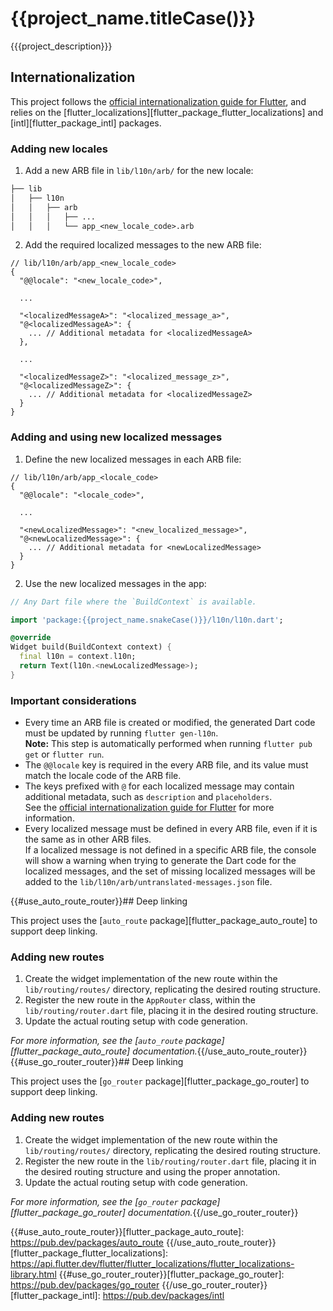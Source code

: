 # {{project_name.titleCase()}}

{{{project_description}}}

## Internationalization

This project follows the [official internationalization guide for Flutter][flutter_docs_internationalization_link], and relies on the [flutter_localizations][flutter_package_flutter_localizations] and [intl][flutter_package_intl] packages.

### Adding new locales

1. Add a new ARB file in `lib/l10n/arb/` for the new locale:

```txt
├── lib
│   ├── l10n
│   │   ├── arb
│   │   │   ├── ...
│   │   │   └── app_<new_locale_code>.arb
```

2. Add the required localized messages to the new ARB file:

```jsonc
// lib/l10n/arb/app_<new_locale_code>
{
  "@@locale": "<new_locale_code>",

  ...

  "<localizedMessageA>": "<localized_message_a>",
  "@<localizedMessageA>": {
    ... // Additional metadata for <localizedMessageA>
  },

  ...

  "<localizedMessageZ>": "<localized_message_z>",
  "@<localizedMessageZ>": {
    ... // Additional metadata for <localizedMessageZ>
  }
}
```

### Adding and using new localized messages

1. Define the new localized messages in each ARB file:

```jsonc
// lib/l10n/arb/app_<locale_code>
{
  "@@locale": "<locale_code>",

  ...

  "<newLocalizedMessage>": "<new_localized_message>",
  "@<newLocalizedMessage>": {
    ... // Additional metadata for <newLocalizedMessage>
  }
}
```

2. Use the new localized messages in the app:

```dart
// Any Dart file where the `BuildContext` is available.

import 'package:{{project_name.snakeCase()}}/l10n/l10n.dart';

@override
Widget build(BuildContext context) {
  final l10n = context.l10n;
  return Text(l10n.<newLocalizedMessage>);
}
```

### Important considerations

- Every time an ARB file is created or modified, the generated Dart code must be updated by running `flutter gen-l10n`.\
  **Note:** This step is automatically performed when running `flutter pub get` or `flutter run`.
- The `@@locale` key is required in the every ARB file, and its value must match the locale code of the ARB file.
- The keys prefixed with `@` for each localized message may contain additional metadata, such as `description` and `placeholders`.\
  See the [official internationalization guide for Flutter][flutter_docs_internationalization_link] for more information.
- Every localized message must be defined in every ARB file, even if it is the same as in other ARB files.\
  If a localized message is not defined in a specific ARB file, the console will show a warning when trying to generate the Dart code for the localized messages, and the set of missing localized messages will be added to the `lib/l10n/arb/untranslated-messages.json` file.

{{#use_auto_route_router}}## Deep linking

This project uses the [`auto_route` package][flutter_package_auto_route] to support deep linking.

### Adding new routes

1. Create the widget implementation of the new route within the `lib/routing/routes/` directory, replicating the desired routing structure.
2. Register the new route in the `AppRouter` class, within the `lib/routing/router.dart` file, placing it in the desired routing structure.
3. Update the actual routing setup with code generation.

_For more information, see the [`auto_route` package][flutter_package_auto_route] documentation._{{/use_auto_route_router}}{{#use_go_router_router}}## Deep linking

This project uses the [`go_router` package][flutter_package_go_router] to support deep linking.

### Adding new routes

1. Create the widget implementation of the new route within the `lib/routing/routes/` directory, replicating the desired routing structure.
2. Register the new route in the `lib/routing/router.dart` file, placing it in the desired routing structure and using the proper annotation.
3. Update the actual routing setup with code generation.

_For more information, see the [`go_router` package][flutter_package_go_router] documentation._{{/use_go_router_router}}

<!-- LINKS -->

[flutter_docs_internationalization_link]: https://docs.flutter.dev/ui/accessibility-and-localization/internationalization
{{#use_auto_route_router}}[flutter_package_auto_route]: https://pub.dev/packages/auto_route
{{/use_auto_route_router}}[flutter_package_flutter_localizations]: https://api.flutter.dev/flutter/flutter_localizations/flutter_localizations-library.html
{{#use_go_router_router}}[flutter_package_go_router]: https://pub.dev/packages/go_router
{{/use_go_router_router}}[flutter_package_intl]: https://pub.dev/packages/intl

